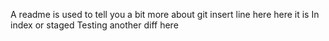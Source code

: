 A readme is used to tell you a bit more about git
insert line here
here it is
In index or staged
Testing another diff here
